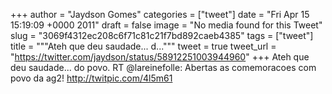 
+++
author = "Jaydson Gomes"
categories = ["tweet"]
date = "Fri Apr 15 15:19:09 +0000 2011"
draft = false
image = "No media found for this Tweet"
slug = "3069f4312ec208c6f71c81c21f7bd892caeb4385"
tags = ["tweet"]
title = """Ateh que deu saudade... d..."""
tweet = true
tweet_url = "https://twitter.com/jaydson/status/58912251003944960"
+++
Ateh que deu saudade... do povo. RT @lareinefolle: Abertas as comemoracoes com povo da ag2! http://twitpic.com/4l5m61
